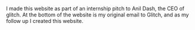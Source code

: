 I made this website as part of an internship pitch to Anil Dash, the CEO of glitch.
At the bottom of the website is my original email to Glitch, and as my follow up I created this website.
